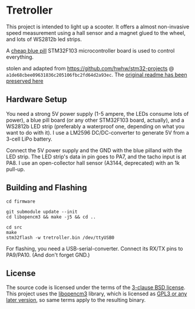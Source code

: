 Tretroller
==========

This project is intended to light up a scooter. It offers a almost non-invasive
speed measurement using a hall sensor and a magnet glued to the wheel,
and lots of WS2812b led strips.

A [cheap blue pill](https://hackaday.com/2017/03/30/the-2-32-bit-arduino-with-debugging/)
STM32F103 microcontroller board is used to control everything.

stolen and adapted from https://github.com/hwhw/stm32-projects @ `a1de68cbee09631836c205106fbc2fd64d2a93ec`.
The [original readme has been preserved here](firmware/readme_orig.md)


Hardware Setup
--------------

You need a strong 5V power supply (1-5 ampere, the LEDs consume lots of power), a
blue pill board (or any other STM32F103 board, actually), and a WS2812b LED strip
(preferably a waterproof one, depending on what you want to do with it).
I use a LM2596 DC/DC-converter to generate 5V from a 3-cell LiPo battery.

Connect the 5V power supply and the GND with the blue pilland with the LED strip.
The LED strip's data in pin goes to PA7, and the tacho input is at PA8.
I use an open-collector hall sensor (A3144, deprecated) with an 1k pull-up.


Building and Flashing
---------------------

```
cd firmware

git submodule update --init
cd libopencm3 && make -j5 && cd ..

cd src
make
stm32flash -w tretroller.bin /dev/ttyUSB0
```

For flashing, you need a USB-serial-converter. Connect its RX/TX pins to PA9/PA10.
(And don't forget GND.)


License
-------

The source code is licensed under the terms of the
[3-clause BSD license](https://opensource.org/licenses/BSD-3-Clause).
This project uses the [libopencm3](https://libopencm3.org/) library, which is
licensed as [GPL3 or any later version](https://www.gnu.org/licenses/lgpl-3.0.en.html),
so same terms apply to the resulting binary.
